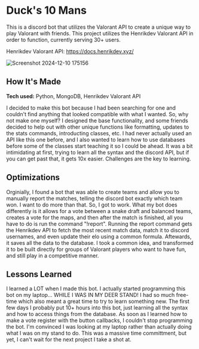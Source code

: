 # Duck's 10 Mans

This is a discord bot that utilizes the Valorant API to create a unique way to play Valorant with friends. This project utilizes the Henrikdev Valorant API in order to function, currently serving 30+ users.

Henrikdev Valorant API: <https://docs.henrikdev.xyz/>

![Screenshot 2024-12-10 175156](https://github.com/user-attachments/assets/a295117e-1f43-4002-ab3d-dc5740dc08e1)

## How It's Made

**Tech used:** Python, MongoDB, Henrikdev Valorant API

I decided to make this bot because I had been searching for one and couldn't find anything that looked compatible with what I wanted. So, why not make one myself? I designed the base functionality, and some friends decided to help out with other unique functions like formatting, updates to the stats commands, introducting classes, etc. I had never actually used an API like this one before, and I also wanted to learn how to use databases before some of the classes start teaching it so I could be ahead. It was a bit intimidating at first, trying to learn all the syntax and the discord API, but if you can get past that, it gets 10x easier. Challenges are the key to learning.

## Optimizations

Orginially, I found a bot that was able to create teams and allow you to manually report the matches, telling the discord bot exactly which team won. I want to do more than that. So, I got to work. What my bot does differently is it allows for a vote between a snake draft and balanced teams, creates a vote for the maps, and then after the match is finished, all you have to do is run the command "!report". Running the report command gets the Henrikdev API to fetch the most recent match data, match it to discord usernames, and even update their elo using a common formula. Aftewards, it saves all the data to the database. I took a common idea, and transformed it to be built directly for groups of Valorant players who want to have fun, and still play in a competitive manner.

## Lessons Learned

I learned a LOT when I made this bot. I actually started programming this bot on my laptop... WHILE I WAS IN MY DEER STAND! I had so much free-time which also meant a great time to try to learn something new. The first few days I probably put 10+ hours into this bot, just learning all the syntax and how to access things from the database. As soon as I learned how to make a vote register with the button callbacks, I couldn't stop programming the bot. I'm convinced I was looking at my laptop rather than actually doing what I was on my stand to do. This was a massive time committment, but yet, I can't wait for the next project I take a shot at.
